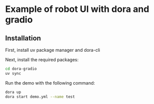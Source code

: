 # Example of robot UI with dora and gradio


## Installation

First, install uv package manager and dora-cli 

Next, install the required packages:

```bash
cd dora-gradio
uv sync
```

Run the demo with the following command:

```bash
dora up
dora start demo.yml --name test
```
